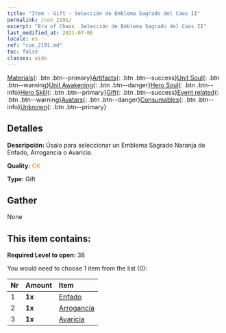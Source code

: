 ```yaml
---
title: "Item - Gift - Selección de Emblema Sagrado del Caos II"
permalink: /con_2191/
excerpt: "Era of Chaos  Selección de Emblema Sagrado del Caos II"
last_modified_at: 2021-07-06
locale: es
ref: "con_2191.md"
toc: false
classes: wide
---
```

 [Materials](/ItemsES/){: .btn .btn--primary}[Artifacts](/ItemsES/Artifacts/){: .btn .btn--success}[Unit Soul](/ItemsES/UnitSoul/){: .btn .btn--warning}[Unit Awakening](/ItemsES/UnitAwakening/){: .btn .btn--danger}[Hero Soul](/ItemsES/HeroSoul/){: .btn .btn--info}[Hero Skill](/ItemsES/HeroSkill/){: .btn .btn--primary}[Gift](/ItemsES/Gift/){: .btn .btn--success}[Event related](/ItemsES/Events/){: .btn .btn--warning}[Avatars](/ItemsES/Avatars/){: .btn .btn--danger}[Consumables](/ItemsES/Consumables/){: .btn .btn--info}[Unknown](/ItemsES/Unknown/){: .btn .btn--primary}

## Detalles
 **Descripción:** Úsalo para seleccionar un Emblema Sagrado Naranja de Enfado, Arrogancia o Avaricia.

 **Quality:** <span style="color: #FF8C00">OK</span>

 **Type:** Gift

## Gather

  None

## This item contains:

 **Required Level to open:** 38

 You would need to choose 1 item from the list (0):

  | Nr | Amount |     Item    |
  |:---|:-------|:------------|
  | 1 |  **1x** | [Enfado](/es/Emblem/Anger/) |  | 
  | 2 |  **1x** | [Arrogancia](/es/Emblem/Arrogance/) |  | 
  | 3 |  **1x** | [Avaricia](/es/Emblem/Greed/) |  | 
